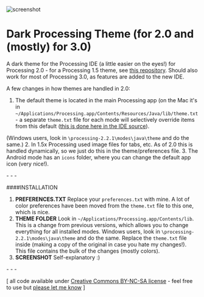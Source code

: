 ![screenshot](https://raw.github.com/jeffThompson/DarkProcessingTheme_2.0/master/screenshot.png)

Dark Processing Theme (for 2.0 and (mostly) for 3.0)
===================

A dark theme for the Processing IDE (a little easier on the eyes!) for Processing 2.0 - for a Processing 1.5 theme, see [this repository](https://github.com/jeffThompson/DarkProcessingTheme). Should also work for most of Processing 3.0, as features are added to the new IDE.

A few changes in how themes are handled in 2.0:

1. The default theme is located in the main Processing app (on the Mac it's in `~/Applications/Processing.app/Contents/Resources/Java/lib/theme.txt` - a separate `theme.txt` file for each mode will selectively override items from this default ([this is done here in the IDE source](https://github.com/processing/processing/blob/909e3a5609d5b7738e33067657a82a33cd663ac5/app/src/processing/app/Mode.java)).

(Windows users, look in `\processing-2.2.1\modes\java\theme` and do the same.)
2. In 1.5x Processing used image files for tabs, etc. As of 2.0 this is handled dynamically, so we just do this in the theme/preferences file.
3. The Android mode has an `icons` folder, where you can change the default app icon (very nice!).

\- \- \-

####INSTALLATION
1. **PREFERENCES.TXT**
Replace your `preferences.txt` with mine. A lot of color preferences have been moved from the `theme.txt` file to this one, which is nice.
2. **THEME FOLDER**
Look in `~/Applications/Processing.app/Contents/lib`. This is a change from previous versions, which allows you to change everything for all installed modes. Windows users, look in `\processing-2.2.1\modes\java\theme` and do the same.
Replace the `theme.txt` file inside (making a copy of the original in case you hate my changes!). This file contains the bulk of the changes (mostly colors).
3. **SCREENSHOT**
Self-explanatory :)

\- \- \-

\[ all code available under [Creative Commons BY-NC-SA license](http://creativecommons.org/licenses/by-nc-sa/3.0/) - feel free to use but [please let me know](http://www.jeffreythompson.org) \]

